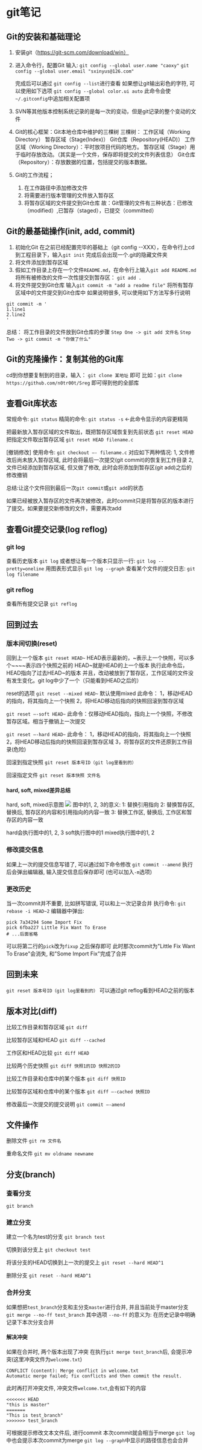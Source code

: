 # git笔记

## Git的安装和基础理论
1. 安装git（https://git-scm.com/download/win）
2. 进入命令行，配置Git
	输入:
	        `git config --global user.name "caoxy"`
			`git config --global user.email "sxinyus@126.com"`

    完成后可以通过 `git config --list`进行查看
    如果想让git输出彩色的字符, 可以使用如下选项
    `git config --global color.ui auto`
    此命令会使`~/.gitconfig`中追加相关配置项

3. SVN等其他版本控制系统记录的是每一次的变动，但是git记录的整个变动的文件
4. Git的核心框架：Git本地仓库中维护的三棵树
	三棵树： 工作区域（Working Directory） 暂存区域（Stage(Index)） Git仓库（Repository(HEAD)）
	工作区域（Working Directory）：平时放项目代码的地方。
	暂存区域（Stage）用于临时存放改动。（其实是一个文件，保存即将提交的文件列表信息）
	Git仓库（Repository）：存放数据的位置，包括提交的版本数据。

5. Git的工作流程；
	1. 在工作路径中添加修改文件
	2. 将需要进行版本管理的文件放入暂存区
	3. 将暂存区域的文件提交到Git仓库
	故：Git管理的文件有三种状态：已修改（modified）,已暂存（staged），已提交（committed）

## Git的最基础操作(init, add, commit)
1. 初始化Git
		在之前已经配置完毕的基础上（git config --XXX），在命令行上cd到工程目录下，输入`git init`
		完成后会出现一个.git的隐藏文件夹
2. 将文件添加到暂存区域
3. 假如工作目录上存在一个文件`README.md`，在命令行上输入`git add README.md`
将所有被修改的文件一次性提交到暂存区：
`git add .`
4. 将文件提交到Git仓库
输入`git commit -m "add a readme file"`	将所有暂存区域中的文件提交到Git仓库中
如果说明很多, 可以使用如下方法写多行说明
```
git commit -m '
1.line1
2.line2
'
```

总结：
将工作目录的文件放到Git仓库的步骤
`Step One -> git add 文件名`
`Step Two -> git commit -m "你做了什么"`

## Git的克隆操作：复制其他的Git库
cd到你想要复制到的目录，输入：
`git clone 某地址`
即可
比如：`git clone https://github.com/n0tr00t/Sreg`
即可得到他的全部库

## 查看Git库状态
常规命令:
`git status`
精简的命令:
`git status -s` <-此命令显示的内容更精简

把最新放入暂存区域的文件取出，既把暂存区域恢复到先前状态
	`git reset HEAD`
把指定文件取出暂存区域
	`git reset HEAD filename.c`

[撤销修改]
使用命令:
	`git checkout —- filename.c`
对应如下两种情况:
	1, 文件修改后尚未放入暂存区域, 此时会将最后一次提交(git commit)的恢复到工作目录
	2, 文件已经添加到暂存区域, 但又做了修改, 此时会将添加到暂存区(git add)之后的修改撤销

总结:让这个文件回到最后一次`git commit`或`git add`的状态

如果已经被放入暂存区的文件再次被修改，此时commit只是将暂存区的版本进行了提交。如果要提交新修改的文件，需要再次add

## 查看Git提交记录(log reflog)
### git log
查看历史版本
`git log`
或者想让每一个版本只显示一行:
`git log --pretty=oneline`
用图表形式显示
`git log --graph`
查看某个文件的提交日志:
`git log filename`
### git reflog
查看所有提交记录
`git reflog`

## 回到过去

### 版本间切换(reset)
回到上一个版本
`git reset HEAD~`
HEAD表示最新的，~表示上一个快照，可以多个~~~~表示四个快照之前的
HEAD~就是HEAD的上一个版本
执行此命令后，HEAD指向了过去HEAD~的版本
并且，改动被放到了暂存区，工作区域的文件没有发生变化。git log中少了一个（只能看到HEAD之后的）

reset的选项
`git reset --mixed HEAD~`
默认使用mixed
此命令：
    1，移动HEAD的指向，将其指向上一个快照
    2，将HEAD移动后指向的快照回滚到暂存区域

`git reset —-soft HEAD~`
此命令：仅移动HEAD指向，指向上一个快照，不修改暂存区域。相当于撤销上一次提交

`git reset —-hard HEAD~`
此命令：
		1，移动HEAD的指向，将其指向上一个快照
		2，将HEAD移动后指向的快照回滚到暂存区域
		3，将暂存区的文件还原到工作目录(危险)

回滚到指定快照
`git reset 版本号ID（git log里看到的）`

回滚指定文件
`git reset 版本快照 文件名`

#### hard, soft, mixed差异总结
hard, soft, mixed示意图
![](_v_images/_1517557609_7117.png)
图中的1, 2, 3的意义:
1: 替换引用指向
2: 替换暂存区, 替换后, 暂存区的内容和引用指向的内容一致
3: 替换工作区, 替换后, 工作区和暂存区的内容一致

hard会执行图中的1, 2, 3
soft执行图中的1
mixed执行图中的1, 2

### 修改提交信息
如果上一次的提交信息写错了, 可以通过如下命令修改
`git commit --amend`
执行后会弹出编辑器, 输入提交信息后保存即可
(也可以加入`-m`选项)

### 更改历史
当一次commit并不重要, 比如拼写错误, 可以和上一次记录合并
执行命令:
`git rebase -i HEAD~2`
编辑器中弹出:
```
pick 7a34294 Some Import Fix
pick 6fba227 Little Fix Want To Erase
# ...后面省略
```
可以将第二行的`pick`改为`fixup`
之后保存即可
此时那次commit为"Little Fix Want To Erase"会消失, 和"Some Import Fix"完成了合并

## 回到未来
`git reset 版本号ID（git log里看到的）`
可以通过git reflog看到HEAD之前的版本

## 版本对比(diff)
比较工作目录和暂存区域
`git diff`

比较暂存区域和HEAD
`git diff --cached`

工作区和HEAD比较
`git diff HEAD`

比较两个历史快照
		`git diff 快照1的ID 快照2的ID`

比较工作目录和仓库中的某个版本
		`git diff 快照ID`

比较暂存区域和仓库中的某个版本
		`git diff —-cached 快照ID`

修改最后一次提交的提交说明
	    `git commit —-amend`

## 文件操作
删除文件
	`git rm 文件名`

重命名文件
	`git mv oldname newname`

## 分支(branch)

### 查看分支
`git branch`

### 建立分支
建立一个名为test的分支
`git branch test`

切换到该分支上
`git checkout test`

将该分支的HEAD切换到上一次的提交上
`git reset --hard HEAD^1`

删除分支
`git reset --hard HEAD^1`

### 合并分支
如果想把`test_branch`分支和主分支`master`进行合并, 并且当前处于master分支
`git merge --no-ff test_branch`
其中选项 `--no-ff` 的意义为: 在历史记录中明确记录下本次分支合并
#### 解决冲突
如果在合并时, 两个版本出现了冲突
在执行`git merge test_branch`后, 会提示冲突(这里冲突文件为`welcome.txt`)
```
CONFLICT (content): Merge conflict in welcome.txt
Automatic merge failed; fix conflicts and then commit the result.
```
此时再打开冲突文件, 冲突文件`welcome.txt`,会有如下的内容
```
<<<<<<< HEAD
"this is master" 
=======
"This is test_branch" 
>>>>>>> test_branch
```
可根据提示修改文本文件后, 进行commit
本次commit就会相当于merge
`git log`中也会提示本次commit为merge
`git log --graph`中显示的路径信息也会合并


